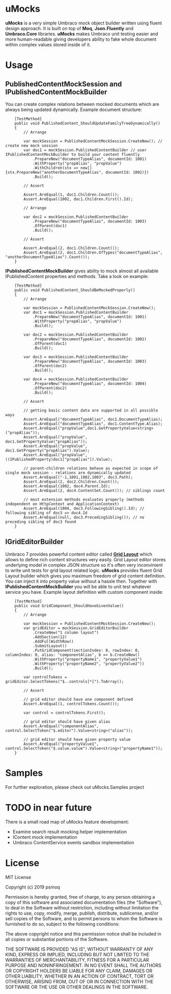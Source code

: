 # uMocks

**uMocks** is a very simple Umbraco mock object builder written using fluent design approach. It is built on top of **Moq**, **Json.Fluently** and **Umbraco.Core** libraries. **uMocks** makes Umbraco unit testing easier and more human-readable giving developers ability to fake whole document within complex values stored inside of it.

# Usage

## PublishedContentMockSession and IPublishedContentMockBuilder

You can create complex relations between mocked documents which are always being updated dynamically. Example document structure:

        [TestMethod]
        public void PublishedContent_ShouldUpdateFamilyTreeDynamically()
        {
            // Arrange

            var mockSession = PublishedContentMockSession.CreateNew(); // create new mock session
            var doc1 = mockSession.PublishedContentBuilder // user IPublishedContentMockBuilder to build your content fluently
                .PrepareNew("documentTypeAlias", documentId: 1001)
                .WithProperty("propAlias", "propValue")
                .WithChildren(stx => new[] {stx.PrepareNew("anotherDocumentTypeAlias", documentId: 1002)})
                .Build();

            // Assert

            Assert.AreEqual(1, doc1.Children.Count());
            Assert.AreEqual(1002, doc1.Children.First().Id);

            // Arrange

            var doc2 = mockSession.PublishedContentBuilder
                .PrepareNew("documentTypeAlias", documentId: 1003)
                .OfParent(doc1)
                .Build();

            // Assert

            Assert.AreEqual(2, doc1.Children.Count());
            Assert.AreEqual(2, doc1.Children.OfTypes("documentTypeAlias", "anotherDocumentTypeAlias").Count());
        }

**IPublishedContentMockBuilder** gives ability to mock almost all available IPublishedContent properties and methods. Take a look on example:

        [TestMethod]
        public void PublishedContent_ShouldBeMockedProperly()
        {
            // Arrange

            var mockSession = PublishedContentMockSession.CreateNew();
            var doc1 = mockSession.PublishedContentBuilder
                .PrepareNew("documentTypeAlias", documentId: 1001)
                .WithProperty("propAlias", "propValue")
                .Build();

            var doc2 = mockSession.PublishedContentBuilder
                .PrepareNew("documentTypeAlias", documentId: 1002)
                .OfParent(doc1)
                .Build();

            var doc3 = mockSession.PublishedContentBuilder
                .PrepareNew("documentTypeAlias", documentId: 1003)
                .OfParent(doc2)
                .Build();

            var doc4 = mockSession.PublishedContentBuilder
                .PrepareNew("documentTypeAlias", documentId: 1004)
                .OfParent(doc2)
                .Build();

            // Assert

            // getting basic content data are supported in all possible ways
            Assert.AreEqual("documentTypeAlias", doc1.DocumentTypeAlias);
            Assert.AreEqual("documentTypeAlias", doc1.ContentType.Alias);
            Assert.AreEqual("propValue",doc1.GetPropertyValue<string>("propAlias"));
            Assert.AreEqual("propValue", doc1.GetPropertyValue("propAlias"));
            Assert.AreEqual("propValue", doc1.GetProperty("propAlias").Value);
            Assert.AreEqual("propValue", ((IPublishedProperty)doc1["propAlias"]).Value);

            // parent-children relations behave as expected in scope of single mock session - relations are dynamically updated
            Assert.AreEqual("-1,1001,1002,1003", doc3.Path);
            Assert.AreEqual(2, doc2.Children.Count());
            Assert.AreEqual(1002, doc4.Parent.Id);
            Assert.AreEqual(2, doc4.ContentSet.Count()); // siblings count

            // most extension methods evaluates properly (methods independent on HttpContext and ApplicationContext)
            Assert.AreEqual(1004, doc3.FollowingSibling().Id); // following sibling of doc3 => doc4.Id
            Assert.AreEqual(null, doc3.PrecedingSibling()); // no preceding sibling of doc3 found
        }

## IGridEditorBuilder

Umbraco 7 provides powerful content editor called **[Grid Layout](https://our.umbraco.com/documentation/getting-started/backoffice/property-editors/built-in-property-editors/grid-layout/)** which allows to define rich content structures very easily. Grid Layout editor stores underlying model in complex JSON structure so it's often very inconvinient to write unit tests for grid layout related logic. **uMocks** provides fluent Grid Layout builder which gives you maximum freedom of grid content definition. You can inject it into property value without a hassle then. Together with **IPublishedContentMockBuilder** you will be able to unit test whatever service you have. Example layout definition with custom component inside:

        [TestMethod]
        public void GridComponent_ShouldHaveGivenValue()
        {
            // Arrange

            var mockSession = PublishedContentMockSession.CreateNew();
            var gridEditor = mockSession.GridEditorBuilder
                .CreateNew("1 column layout")
                .AddSection(12)
                .AddFullWidthRow()
                .SubmitLayout()
                .PutGridComponent(sectionIndex: 0, rowIndex: 0, columnIndex: 0, alias: "componentAlias", b => b.CreateNew()
                .WithProperty("propertyName1", "propertyValue1")
                .WithProperty("propertyName2", "propertyValue2"))
                .Build();

            var controlTokens = gridEditor.SelectTokens("$..controls[*]").ToArray();

            // Assert

            // grid editor should have one component defined
            Assert.AreEqual(1, controlTokens.Count()); 

            var control = controlTokens.First();

            // grid editor should have given alias
            Assert.AreEqual("componentAlias", control.SelectToken("$.editor").Value<string>("alias"));

            // grid editor should have given property value
            Assert.AreEqual("propertyValue1", control.SelectToken("$.value.value").Value<string>("propertyName1"));
        }

# Samples

For further exploration, please check out uMocks.Samples project

# TODO in near future

There is a small road map of uMocks feature development:

  * Examine search result mocking helper implementation
  * IContent mock implementation
  * Umbraco ContentService events sandbox implementation

# License

MIT License

Copyright (c) 2019 psmoq

Permission is hereby granted, free of charge, to any person obtaining a copy
of this software and associated documentation files (the "Software"), to deal
in the Software without restriction, including without limitation the rights
to use, copy, modify, merge, publish, distribute, sublicense, and/or sell
copies of the Software, and to permit persons to whom the Software is
furnished to do so, subject to the following conditions:

The above copyright notice and this permission notice shall be included in all
copies or substantial portions of the Software.

THE SOFTWARE IS PROVIDED "AS IS", WITHOUT WARRANTY OF ANY KIND, EXPRESS OR
IMPLIED, INCLUDING BUT NOT LIMITED TO THE WARRANTIES OF MERCHANTABILITY,
FITNESS FOR A PARTICULAR PURPOSE AND NONINFRINGEMENT. IN NO EVENT SHALL THE
AUTHORS OR COPYRIGHT HOLDERS BE LIABLE FOR ANY CLAIM, DAMAGES OR OTHER
LIABILITY, WHETHER IN AN ACTION OF CONTRACT, TORT OR OTHERWISE, ARISING FROM,
OUT OF OR IN CONNECTION WITH THE SOFTWARE OR THE USE OR OTHER DEALINGS IN THE
SOFTWARE.
